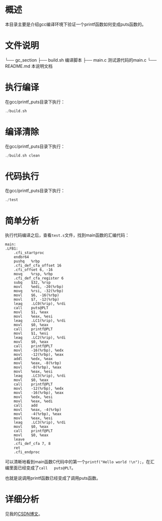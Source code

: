 # 概述

本目录主要是介绍gcc编译环境下验证一个printf函数如何变成puts函数的。

# 文件说明

└── gc_section
    ├── build.sh 			编译脚本
    ├── main.c 				测试源代码的main.c
    └── README.md 			本说明文档

# 执行编译

在gcc/printf_puts目录下执行：

```c
./build.sh
```

# 编译清除

在gcc/printf_puts目录下执行：

```c
./build.sh clean
```

# 代码执行

在gcc/printf_puts目录下执行：

```c
./test
```

# 简单分析

执行代码编译之后，查看`test.s`文件，找到main函数的汇编代码：

```shell
main:
.LFB1:
	.cfi_startproc
	endbr64
	pushq	%rbp
	.cfi_def_cfa_offset 16
	.cfi_offset 6, -16
	movq	%rsp, %rbp
	.cfi_def_cfa_register 6
	subq	$32, %rsp
	movl	%edi, -20(%rbp)
	movq	%rsi, -32(%rbp)
	movl	$6, -16(%rbp)
	movl	$7, -12(%rbp)
	leaq	.LC0(%rip), %rdi
	call	puts@PLT
	movl	$1, %eax
	movl	%eax, %esi
	leaq	.LC1(%rip), %rdi
	movl	$0, %eax
	call	printf@PLT
	movl	$1, %esi
	leaq	.LC2(%rip), %rdi
	movl	$0, %eax
	call	printf@PLT
	movl	-16(%rbp), %edx
	movl	-12(%rbp), %eax
	addl	%edx, %eax
	movl	%eax, -8(%rbp)
	movl	-8(%rbp), %eax
	movl	%eax, %esi
	leaq	.LC3(%rip), %rdi
	movl	$0, %eax
	call	printf@PLT
	movl	-12(%rbp), %edx
	movl	-16(%rbp), %eax
	movl	%edx, %esi
	movl	%eax, %edi
	call	add
	movl	%eax, -4(%rbp)
	movl	-4(%rbp), %eax
	movl	%eax, %esi
	leaq	.LC3(%rip), %rdi
	movl	$0, %eax
	call	printf@PLT
	movl	$0, %eax
	leave
	.cfi_def_cfa 7, 8
	ret
	.cfi_endproc
```

可以清晰地看到main函数C代码中的第一个`printf("Hello world !\n");`，在汇编里面已经变成了`call	puts@PLT`。

也就是说调用printf函数已经变成了调用puts函数。

# 详细分析
见我的[CSDN博文](http://yyds.recan-li.cn)。